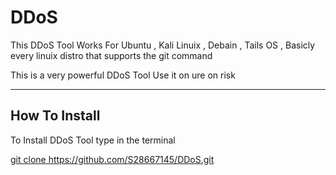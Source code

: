 <title>DDoS Tool</title>
<h1>DDoS</h1>
<p>This DDoS Tool Works For Ubuntu , Kali Linuix , Debain , Tails OS , Basicly every linuix distro that supports the git command</p>
This is a very powerful DDoS Tool Use it on ure on risk
<hr>
<h2>How To Install</h2>
<p>To Install DDoS Tool type in the terminal</p>
<u>git clone https://github.com/S28667145/DDoS.git</u>

